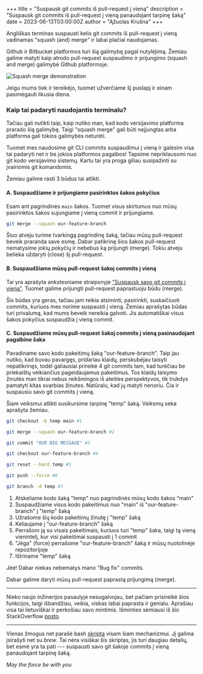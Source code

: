 +++
title = "Suspausk git commits iš pull-request į vieną"
description = "Suspausk git commits iš pull-request į vieną panaudojant tarpinę šaką"
date = 2023-06-13T03:00:00Z
author = "Ąžuolas Krušna"
+++

Angliškas terminas suspausti kelis git commits iš pull-request į vieną vadinamas "squash (and) merge" ir labai plačiai naudojamas.

Github ir Bitbucket platformos turi šią galimybę pagal nutylėjimą. Žemiau galime matyti kaip atrodo pull-request suspaudimo ir prijungimo (squash and merge) galimybė Github platformoje.

![Squash merge demonstration](../squash_merge_demonstration.png)

Jeigu mums tiek ir tereikėjo, tuomet užverčiame šį puslapį ir einam pasimėgauti likusia diena.

### Kaip tai padaryti naudojantis terminalu?

Tačiau gali nutikti taip, kaip nutiko man, kad kodo versijavimo platforma prarado šią galimybę. Taigi "squash merge" gali būti neįjungtas arba platforma gali tokios galimybės neturėti.

Tuomet mes naudosime git CLI commits suspaudimui į vieną ir galėsim visa tai padaryti net ir be jokios platformos pagalbos! Tapsime nepriklausomi nuo git kodo versijavimo sistemų. Kartu tai yra proga giliau susipažinti su įvairiomis git komandomis.

Žemiau galime rasti 3 būdus tai atlikti.

#### A. Suspaudžiame ir prijungiame pasirinktos šakos pokyčius

Esam ant pagrindinės `main` šakos. Tuomet visus skirtumus nuo mūsų pasirinktos šakos sujungiame į vieną commit ir prijungiame.

```zsh
git merge --squash our-feature-branch
```

Šiuo atveju turime tvarkingą pagrindinę šaką, tačiau mūsų pull-request beveik praranda save esmę. Dabar patikrinę šios šakos pull-request nematysime jokių pokyčių ir nebebus ką prijungti (merge). Tokiu atveju belieka uždaryti (close) šį pull-request.

#### B. Suspaudžiame mūsų pull-request šakoj commits į vieną

Tai yra aprašyta ankstesniame straipsnyje ["Suspausk savo git commits į vieną"](https://www.aziogas.lt/suspausk-savo-git-commits-i-viena). Tuomet galime prijungti pull-request paprastuoju būdu (merge).

Šis būdas yra geras, tačiau jam reikia atsiminti, pasirinkti, suskaičiuoti commits, kuriuos mes norime suspausti į vieną. Žemiau aprašytas būdas turi privalumą, kad mums beveik nereikia galvoti. Jis automatiškai visus šakos pokyčius suspaudžia į vieną commit.

#### C. Suspaudžiame mūsų pull-request šakoj commits į vieną pasinaudojant pagalbine šaka

Pavadiname savo kodo pakeitimų šaką "our-feature-branch". Taip jau nutiko, kad buvau pavargęs, pridariau klaidų, perskubėjau taisyti nepatikrinęs, todėl galiausiai prireikė 4 git commits tam, kad turėčiau be priekaištų veikiančius pageidaujamus pakeitimus. Tos klaidų taisymo žinutės man tikrai nebus reikšmingos iš ateities perspektyvos, tik trukdys pamatyti kitas svarbias žinutes. Natūralu, kad jų matyti nenoriu. Čia ir suspausiu savo git commits į vieną.

Šiam veiksmui atlikti susikursime tarpinę "temp" šaką. Veiksmų seka aprašyta žemiau.
```zsh
git checkout -b temp main #1

git merge --squash our-feature-branch #2

git commit "OUR BIG MESSAGE" #3

git checkout our-feature-branch #4

git reset --hard temp #5

git push --force #6

git branch -d temp #7
```

1. Atskeliame kodo šaką "temp" nuo pagrindinės mūsų kodo šakos "main"
2. Suspaudžiame visus kodo pakeitimus nuo "main" iš "our-feature-branch" į "temp" šaką
3. Užrašome šių kodo pakeitimų žinutę į "temp" šaką
4. Keliaujame į "our-feature-branch" šaką
5. Perrašom ją su visais pakeitimais, kuriuos turi "temp" šaka, taigi tą vieną vienintelį, kur visi pakeitimai suspausti į 1 commit
6. "Jėga" (force) perrašome "our-feature-branch" šaką ir mūsų nuotolinėje repozitorijoje
7. Ištriname "temp" šaką

Jėė! Dabar niekas nebematys mano "Bug fix" commits.

Dabar galime daryti mūsų pull-request paprastą prijungimą (merge).

***

Nieko naujo inžinerijos pasaulyje nesugalvojau, bet pačiam prisireikė šios funkcijos, taigi išbandžiau, veikia, viskas labai paprasta ir genialu. Aprašiau visa tai lietuviškai ir perkošiau savo mintimis. Išminties sėmiausi iš šio StackOverflow [posto](https://stackoverflow.com/a/69827502/7714279).

***

Vienas žmogus net parašė bash [skriptą](https://github.com/sheerun/git-squash) visam šiam mechanizmui. Jį galima įsirašyti net su _brew_. Tai nėra visiškai šis skriptas, jis turi daugiau detalių, bet esmė yra ta pati --- suspausti savo git šakoje commits į vieną panaudojant tarpinę šaką.

_May the force be with you_
